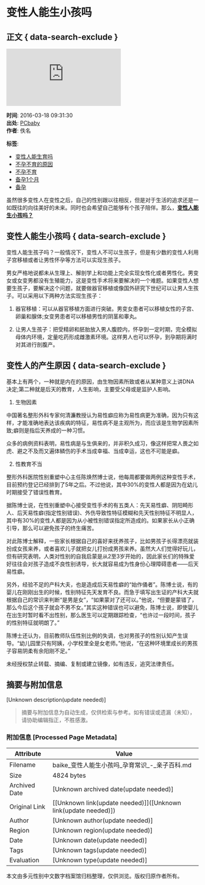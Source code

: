 # 变性人能生小孩吗

## 正文 { data-search-exclude }


![变性人](https://count.pcbaby.com.cn/count.php?__uuid=000035088:1.0:cms&channel=3423&screen=800*600&refer=&anticache=1736851554090&url=https%3A%2F%2Fbaike.pcbaby.com.cn%2Fyycs%2F1603%2F2817019.html&from=cms&customInformation=&cookieEnable=true&gmvshows=&iframeCode=0)

**时间**: 2016-03-18 09:31:30  
**出处**: [PCbaby](//baike.pcbaby.com.cn/yycs/1603/2817019.html)  
**作者**: 佚名  

**标签**: 
- [变性人能生育吗](//baike.pcbaby.com.cn/qzbd/13115.html) 
- [不孕不育的原因](//baike.pcbaby.com.cn/qzbd/1401.html) 
- [不孕不育](//baike.pcbaby.com.cn/qzbd/1132261.html) 
- [备孕1个月](//baike.pcbaby.com.cn/qzbd/5025.html) 
- [备孕](//baike.pcbaby.com.cn/yunqian.html) 

虽然很多变性人在变性之后，自己的性别跟以往相反，但是对于生活的追求还是一如既往的向往美好的未来。同时也会希望自己能够有个孩子陪伴。那么，[**变性人能生小孩吗？**](//baike.pcbaby.com.cn/qzbd/1132261.html)

## 变性人能生小孩吗 { data-search-exclude }

变性人能生孩子吗？一般情况下，变性人不可以生孩子，但是有少数的变性人利用子宫移植或者让男性怀孕等方法可以实现生孩子。

男女严格地说都未从生理上、解剖学上和功能上完全实现女性化或者男性化。男变女或女变男都没有生殖能力，这是变性手术将来要解决的一个难题。如果变性人想要生孩子，要解决这个问题，就要做器官移植或像国外研究下世纪可以让男人生孩子。可以采用以下两种方法实现生孩子：

1. 器官移植：可以从器官移植方面进行突破。男变女患者可以移植女性的子宫、卵巢和腺体;女变男患者可以移植男性的阴茎和睾丸。

2. 让男人生孩子：把受精卵和胚胎放入男人腹腔内，怀孕到一定时期，完全模拟母体内环境，定量吃药形成雌激素环境。这样男人也可以怀孕，到孕期将满时对其进行剖腹产。

## 变性人的产生原因 { data-search-exclude }

基本上有两个，一种就是内在的原因，由生物因素所致或者从某种意义上讲DNA决定;第二种就是后天的教育，人生影响，主要受父母或是监护人影响。

1. 生物因素

中国著名整形外科专家何清濂教授认为易性癖应称为易性病更为准确，因为只有这样，才能准确地表达该疾病的特征，易性病不是主观所为，而应该是生物学因素所致;癖则是指后天养成的一种习惯。

众多的病例资料表明，易性病是与生俱来的，并非积久成习，像这样把常人畏之如虎、避之不及而又遍体鳞伤的手术当成幸福、当成幸运，这也不可能是癖。

2. 性教育不当

整形外科医院性别重塑中心主任陈焕然博士说，他每周都要做两例这种变性手术，目前预约登记已经排到了5年之后。不过他说，其中30%的变性人都是因为在幼儿时期接受了错误性教育。

据陈博士说，在性别重塑中心接受变性手术的有五类人：先天易性癖、阴阳畸形人、后天易性癖(指定性别错误)、外伤导致性特征模糊和先天性别特征不明显人，其中有30%的变性人都是因为从小被性别错误指定所造成的。如果家长从小正确引导，那么可以避免孩子的终生痛苦。

对此陈博士解释，一些家长根据自己的喜好来抚养孩子，比如男孩子长得漂亮就装扮成女孩来养，或者喜欢儿子就把女儿打扮成男孩来养。虽然大人们觉得好玩儿，但有研究表明，人类对性别的自我启蒙是从2至3岁开始的，因此家长们的特殊爱好往往会对孩子造成不良性别诱导，长大就容易成为性身份心理障碍患者——后天易性癖。

另外，经验不足的产科大夫，也是造成后天易性癖的“始作俑者”。陈博士说，有的婴儿在刚刚出生的时候，性别特征先天发育不良。而急于填写出生证的产科大夫就根据自己的常识来判断“是男是女”，“如果蒙对了还可以。”他说，“但要是蒙错了，那么今后这个孩子就会不男不女。”其实这种错误也可以避免，陈博士说，即使婴儿在出生时暂时看不出性别，那么医生可以定期跟踪检查，“也许过一段时间，孩子的性别特征就明朗了。”

陈博士还认为，目前教师队伍性别比例的失调，也对男孩子的性别认知产生误导。“幼儿园里只有阿姨，小学校里全是女老师。”他说，“在这种环境里成长的男孩子容易阴柔有余阳刚不足。”

未经授权禁止转载、摘编、复制或建立镜像，如有违反，追究法律责任。
<!-- tcd_original_link https://baike.pcbaby.com.cn/yycs/1603/2817019.html -->


## 摘要与附加信息

<!-- tcd_abstract -->
[Unknown description(update needed)]
<!-- tcd_abstract_end -->

> 摘要与附加信息为自动生成，仅供检索与参考。如有错误或遗漏（未知），请协助编辑指正，不胜感激。

### 附加信息 [Processed Page Metadata]

| Attribute       | Value                                  |
|-----------------|----------------------------------------|
| Filename        | baike_变性人能生小孩吗_孕育常识_-_亲子百科.md                             |
| Size            | 4824 bytes                           |
| Archived Date   | [Unknown archived date(update needed)]                             |
| Original Link   | [[Unknown link(update needed)]]([Unknown link(update needed)])                       |
| Author          | [Unknown author(update needed)]                               |
| Region          | [Unknown region(update needed)]                               |
| Date            | [Unknown date(update needed)]                                 |
| Tags            | [Unknown tags(update needed)]                                 |
| Evaluation            | [Unknown type(update needed)]                                 |
<!-- tcd_table_end -->

本文由多元性别中文数字档案馆归档整理，仅供浏览。版权归原作者所有。
